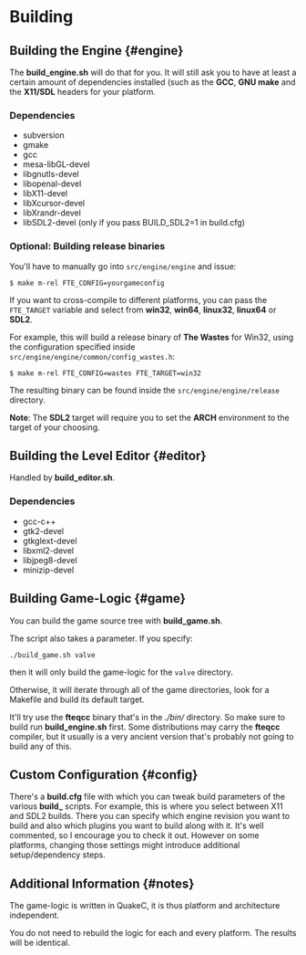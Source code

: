 # Building

## Building the Engine {#engine}
The **build_engine.sh** will do that for you. It will still ask you to have at least
a certain amount of dependencies installed (such as the **GCC**, **GNU make** and the **X11/SDL**
headers for your platform.

### Dependencies
* subversion
* gmake
* gcc
* mesa-libGL-devel
* libgnutls-devel
* libopenal-devel
* libX11-devel
* libXcursor-devel
* libXrandr-devel
* libSDL2-devel (only if you pass BUILD_SDL2=1 in build.cfg)

### Optional: Building release binaries

You'll have to manually go into `src/engine/engine` and issue:

```
$ make m-rel FTE_CONFIG=yourgameconfig
```

If you want to cross-compile to different platforms, you can pass the `FTE_TARGET` variable and select from **win32**, **win64**, **linux32**, **linux64** or **SDL2**.

For example, this will build a release binary of **The Wastes** for Win32, using the configuration specified inside `src/engine/engine/common/config_wastes.h`:

```
$ make m-rel FTE_CONFIG=wastes FTE_TARGET=win32
```

The resulting binary can be found inside the `src/engine/engine/release` directory.

**Note**: The **SDL2** target will require you to set the **ARCH** environment to the target of your choosing.

## Building the Level Editor {#editor}
Handled by **build_editor.sh**.

### Dependencies
* gcc-c++
* gtk2-devel
* gtkglext-devel
* libxml2-devel
* libjpeg8-devel
* minizip-devel

## Building Game-Logic {#game}
You can build the game source tree with **build_game.sh**. 

The script also takes a parameter. If you specify:

`./build_game.sh valve`

then it will only build the game-logic for the `valve` directory.

Otherwise, it will iterate through all of the game directories, look for a Makefile and build its default target.

It'll try use the **fteqcc** binary that's in the *./bin/* directory.
So make sure to build run **build_engine.sh** first.
Some distributions may carry the **fteqcc** compiler, but it usually is a very ancient version
that's probably not going to build any of this.

## Custom Configuration {#config}
There's a **build.cfg** file with which you can tweak build parameters of the various **build_** scripts.
For example, this is where you select between X11 and SDL2 builds. There you can specify which engine revision
you want to build and also which plugins you want to build along with it.
It's well commented, so I encourage you to check it out. However on some platforms, changing those settings
might introduce additional setup/dependency steps.

## Additional Information {#notes}
The game-logic is written in QuakeC, it is thus platform and architecture independent.

You do not need to rebuild the logic for each and every platform.
The results will be identical.
